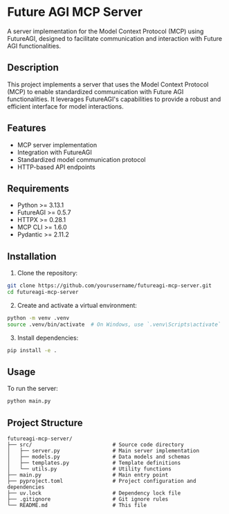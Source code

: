 # Future AGI MCP Server

A server implementation for the Model Context Protocol (MCP) using FutureAGI, designed to facilitate communication and interaction with Future AGI functionalities.

## Description

This project implements a server that uses the Model Context Protocol (MCP) to enable standardized communication with Future AGI functionalities. It leverages FutureAGI's capabilities to provide a robust and efficient interface for model interactions.

## Features

- MCP server implementation
- Integration with FutureAGI
- Standardized model communication protocol
- HTTP-based API endpoints

## Requirements

- Python >= 3.13.1
- FutureAGI >= 0.5.7
- HTTPX >= 0.28.1
- MCP CLI >= 1.6.0
- Pydantic >= 2.11.2

## Installation

1. Clone the repository:

```bash
git clone https://github.com/yourusername/futureagi-mcp-server.git
cd futureagi-mcp-server
```

2. Create and activate a virtual environment:

```bash
python -m venv .venv
source .venv/bin/activate  # On Windows, use `.venv\Scripts\activate`
```

3. Install dependencies:

```bash
pip install -e .
```

## Usage

To run the server:

```bash
python main.py
```

## Project Structure

```
futureagi-mcp-server/
├── src/                          # Source code directory
│   ├── server.py                 # Main server implementation
│   ├── models.py                 # Data models and schemas
│   ├── templates.py              # Template definitions
│   └── utils.py                  # Utility functions
├── main.py                       # Main entry point
├── pyproject.toml                # Project configuration and dependencies
├── uv.lock                       # Dependency lock file
├── .gitignore                    # Git ignore rules
└── README.md                     # This file

```

